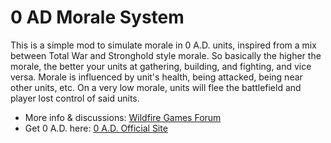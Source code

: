 # 0 AD Morale System
This is a simple mod to simulate morale in 0 A.D. units, inspired from a mix between Total War and Stronghold style morale. So basically the higher the morale, the better your units at gathering, building, and fighting, and vice versa. Morale is influenced by unit's health, being attacked, being near other units, etc. On a very low morale, units will flee the battlefield and player lost control of said units.

* More info & discussions: [Wildfire Games Forum](https://wildfiregames.com/forum/topic/37755-morale-system-for-0-ad/)
* Get 0 A.D. here: [0 A.D. Official Site](play0ad.com/)
